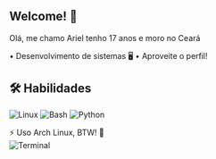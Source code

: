 ## Welcome! 👋

<p>Olá, me chamo Ariel tenho 17 anos e moro no Ceará</p>
   • Desenvolvimento de sistemas 🖥️
   • Aproveite o perfil!

## 🛠️ Habilidades

![Linux](https://img.shields.io/badge/Linux-FCC624?style=for-the-badge&logo=linux&logoColor=black)
![Bash](https://img.shields.io/badge/Bash-4EAA25?style=for-the-badge&logo=gnu-bash&logoColor=white)
![Python](https://img.shields.io/badge/Python-3776AB?style=for-the-badge&logo=python&logoColor=white)

⚡ Uso Arch Linux, BTW! 🐧  
![Terminal](https://imgur.com/ZDaozNr.jpeg)


<!--
**ArielM08/ArielM08** is a ✨ _special_ ✨ repository because its `README.md` (this file) appears on your GitHub profile.

Here are some ideas to get you started:

- 🔭 I’m currently working on ...
- 🌱 I’m currently learning ...
- 👯 I’m looking to collaborate on ...
- 🤔 I’m looking for help with ...
- 💬 Ask me about ...
- 📫 How to reach me: ...
- 😄 Pronouns: ...
- ⚡ Fun fact: ...
-->
